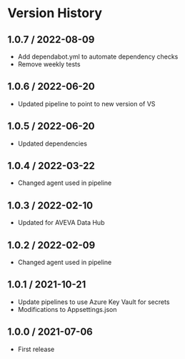 # Version History

## 1.0.7 / 2022-08-09

- Add dependabot.yml to automate dependency checks
- Remove weekly tests

## 1.0.6 / 2022-06-20

- Updated pipeline to point to new version of VS

## 1.0.5 / 2022-06-20

- Updated dependencies

## 1.0.4 / 2022-03-22

- Changed agent used in pipeline

## 1.0.3 / 2022-02-10

- Updated for AVEVA Data Hub

## 1.0.2 / 2022-02-09

- Changed agent used in pipeline

## 1.0.1 / 2021-10-21

- Update pipelines to use Azure Key Vault for secrets
- Modifications to Appsettings.json

## 1.0.0 / 2021-07-06

- First release
